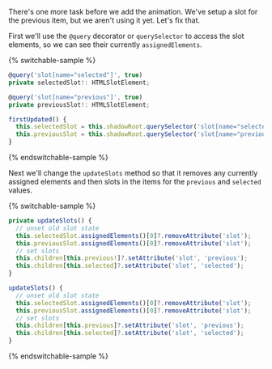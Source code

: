 There's one more task before we add the animation. We've setup a slot for the
previous item, but we aren't using it yet. Let's fix that.

First we'll use the `@query` decorator or `querySelector` to access the slot
elements, so we can see their currently `assignedElements`.

{% switchable-sample %}

```ts
@query('slot[name="selected"]', true)
private selectedSlot!: HTMLSlotElement;

@query('slot[name="previous"]', true)
private previousSlot!: HTMLSlotElement;
```

```js
firstUpdated() {
  this.selectedSlot = this.shadowRoot.querySelector('slot[name="selected"]');
  this.previousSlot = this.shadowRoot.querySelector('slot[name="previous"]');
}
```

{% endswitchable-sample %}

Next we'll change the `updateSlots` method so that it removes any currently
assigned elements and then slots in the items for the `previous` and
`selected` values.

{% switchable-sample %}

```ts
private updateSlots() {
  // unset old slot state
  this.selectedSlot.assignedElements()[0]?.removeAttribute('slot');
  this.previousSlot.assignedElements()[0]?.removeAttribute('slot');
  // set slots
  this.children[this.previous!]?.setAttribute('slot', 'previous');
  this.children[this.selected]?.setAttribute('slot', 'selected');
}
```

```js
updateSlots() {
  // unset old slot state
  this.selectedSlot.assignedElements()[0]?.removeAttribute('slot');
  this.previousSlot.assignedElements()[0]?.removeAttribute('slot');
  // set slots
  this.children[this.previous]?.setAttribute('slot', 'previous');
  this.children[this.selected]?.setAttribute('slot', 'selected');
}
```

{% endswitchable-sample %}
